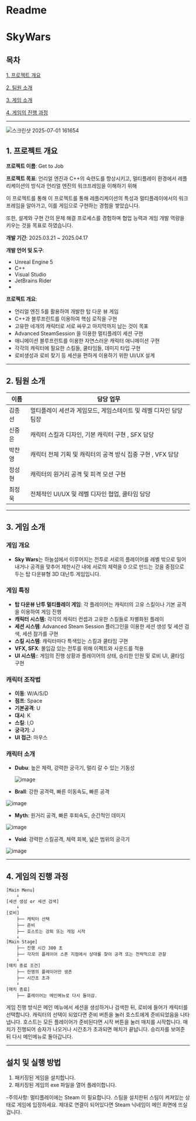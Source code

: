 # Readme

# SkyWars

## 목차

[1. 프로젝트 개요](#프로젝트-개요) 

[2. 팀원 소개](#팀원-소개) 

[3. 게임 소개](#게임-소개) 

[4. 게임의 진행 과정](#게임의-진행-과정) 

---

![스크린샷 2025-07-01 161654](https://github.com/user-attachments/assets/f08c3662-a47a-4ff0-b6e6-8778580ca905)

## 1. 프로젝트 개요

**프로젝트 이름**: Get to Job

**프로젝트 목표**:
언리얼 엔진과 C++의 숙련도를 향상시키고, 멀티플레이 환경에서 레플리케이션의 방식과 언리얼 엔진의 워크프레임을 이해하기 위해 

이 프로젝트를 통해 이 프로젝트를 통해 레플리케이션의 특성과 멀티플레이에서의 워크프레임을 알아가고, 이를 게임으로 구현하는 경험을 쌓았습니다.

또한, 설계와 구현 간의 문제 해결 프로세스를 경험하며 협업 능력과 게임 개발 역량을 키우는 것을 목표로 하였습니다.

**개발 기간**: 2025.03.21 ~ 2025.04.17

**개발 언어 및 도구**:

- Unreal Engine 5
- C++
- Visual Studio
- JetBrains Rider
- 
**프로젝트 개요**:

- 언리얼 엔진 5를 활용하여 개발한 탑 다운 뷰 게임
- C++과 블루프린트를 이용하여 핵심 로직을 구현
- 고유한 네개의 캐릭터로 서로 싸우고 마지막까지 남는 것이 목표
- Advanced SteamSession 을 이용한 멀티플레이 세션 구현
- 애니메이션 블루프린트를 이용한 자연스러운 캐릭터 애니메이션 구현
- 각각의 캐릭터에 필요한 스킬들, 쿨타임들, 데미지 타입 구현
- 로비생성과 로비 찾기 등 세션을 편하게 이용하기 위한 UI/UX 설계

---

## 2. 팀원 소개

| 이름 | 담당 업무 |
| --- | --- |
| 김종선 | 멀티플레이 세션과 게임모드, 게임스테이트 및 레벨 디자인 담당 팀장 |
| 신중은 | 캐릭터 스킬과 디자인, 기본 캐릭터 구현 , SFX 담당 |
| 박찬영 | 캐릭터 전체 기획 및 캐릭터의 공격 방식 집중 구현 , VFX 담당 |
| 정성현 | 캐릭터의 원거리 공격 및 피격 모션 구현 |
| 최정욱 | 전체적인 UI/UX 및 레벨 디자인 협업, 쿨타임 담당 |

---

## 3. 게임 소개

### 게임 개요

- **Sky Wars**는 하늘섬에서 이루어지는 전투로 서로의 플레이어를 레벨 밖으로 밀어내거나 공격을 맞추어 제한시간 내에 서로의 체력을 0 으로 만드는 것을 중점으로 두는 탑 다운뷰형 3D 대난투 게임입니다.

### 게임 특징

- **탑 다운뷰 난투 멀티플레이 게임**: 각 플레이어는 캐릭터의 고유 스킬이나 기본 공격을 이용하여 게임 진행
- **캐릭터 시스템:** 각각의 캐릭터 컨셉과 고유한 스킬들로 차별화된 플레이
- **세션 시스템**: Advanced Steam Session 플러그인을 이용한 세션 생성 및 세션 검색, 세션 참가를 구현
- **스킬 시스템**: 캐릭터마다 특색있는 스킬과 쿨타임 구현
- **VFX, SFX**: 몰입감 있는 전투를 위해 이펙트와 사운드를 적용
- **UI 시스템:**: 게임의 진행 상황과 플레이어의 상태, 승리한 인원 및 로비 UI, 쿨타임 구현

### 캐릭터 조작법

- **이동**: W/A/S/D
- **점프**: Space
- **기본공격**: U
- **대시**: K
- **스킬**: I,O
- **궁극기**: J
- **UI 접근**: 마우스

### 캐릭터 소개

- **Dubu**: 높은 체력, 강력한 궁극기, 멀리 갈 수 있는 기동성

  ![image](https://github.com/user-attachments/assets/ce1e1c04-a3f0-4b26-a91f-f958e121b2d5)
    
- **Brall**: 강한 공격력, 빠른 이동속도, 빠른 공격

![image](https://github.com/user-attachments/assets/6a3b8c7d-937a-4ee5-9091-25e2a0e398a8)

- **Myth**: 원거리 공격, 빠른 후퇴속도, 순간적인 데미지
  
![image](https://github.com/user-attachments/assets/27527052-5cb3-446a-acc7-950de1cde791)
    
- **Void**: 강력한 스킬공격, 체력 회복, 넓은 범위의 궁극기

![image](https://github.com/user-attachments/assets/59ff8460-8b3e-463e-b485-6bf4d0a7ca2e)

---

## 4. 게임의 진행 과정

```
[Main Menu]
    ↓
[세션 생성 or 세션 검색]
    ↓
[로비]
    ├── 캐릭터 선택
    ├── 준비
    ├── 호스트는 강퇴 또는 게임 시작
    ↓
[Main Stage]
    ├── 진행 시간 300 초
    ├── 각자의 플레이어 스폰 지점에서 상대를 찾아 공격 또는 전략적으로 관찰
    ↓
[매치 종료 조건]
    ├── 한명의 플레이어만 생존
    ├── 시간초 초과
    ↓
[매치 종료]
    ├── 플레이어는 메인메뉴로 다시 돌아감.
```

게임 진행 방식은 메인 메뉴에서 세션을 생성하거나 검색한 뒤, 로비에 들어가 캐릭터를 선택합니다. 캐릭터의 선택이 되었다면 준비 버튼을 눌러 호스트에게 준비되었음을 나타냅니다. 호스트는 모든 플레이어가 준비된다면 시작 버튼을 눌러 매치를 시작합니다. 매치가 진행되어 승자가 나오거나 시간초가 초과되면 매치가 끝납니다. 승리자를 보여준 뒤 다시 메인메뉴로 돌아갑니다.

---

## 설치 및 실행 방법

1. 패키징된 게임을 설치합니다.
2. 패키징된 게임의 exe 파일을 열어 플레이합니다.

-주의사항: 멀티플레이에는 Steam 이 필요합니다. 스팀을 설치한뒤 스팀이 켜져있는 상태로 게임에 입장하세요. 제대로 연결이 되어있다면 Steam 닉네임이 메인 화면에 뜨실 겁니다.
